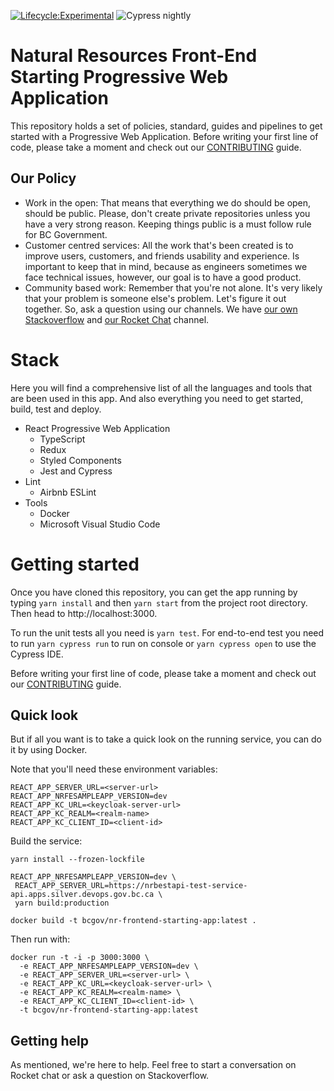 [![Lifecycle:Experimental](https://img.shields.io/badge/Lifecycle-Experimental-339999)](https://github.com/bcgov/nr-spar-webapp)
![Cypress nightly](https://github.com/bcgov/nr-spar-webapp/actions/workflows/cypress-nightly.yml/badge.svg)

# Natural Resources Front-End Starting Progressive Web Application

This repository holds a set of policies, standard, guides and pipelines to get
started with a Progressive Web Application. Before writing your first line of code, please take a
moment and check out our [CONTRIBUTING](CONTRIBUTING.md) guide.

## Our Policy

- Work in the open: That means that everything we do should be open, should be
public. Please, don't create private repositories unless you have a very strong
reason. Keeping things public is a must follow rule for BC Government.
- Customer centred services: All the work that's been created is to improve
users, customers, and friends usability and experience. Is important to keep
that in mind, because as engineers sometimes we face technical issues, however, our goal is to have a good product.
- Community based work: Remember that you're not alone. It's very likely that
your problem is someone else's problem. Let's figure it out together. So, ask
a question using our channels. We have [our own Stackoverflow](https://stackoverflow.developer.gov.bc.ca/)
and [our Rocket Chat](https://chat.developer.gov.bc.ca/) channel.

# Stack

Here you will find a comprehensive list of all the languages and tools that are
been used in this app. And also everything you need to get started, build,
test and deploy.

- React Progressive Web Application
  - TypeScript
  - Redux
  - Styled Components
  - Jest and Cypress
- Lint
  - Airbnb ESLint
- Tools
  - Docker
  - Microsoft Visual Studio Code

# Getting started

Once you have cloned this repository, you can get the app running by typing
`yarn install` and then `yarn start` from the project root directory. Then
head to http://localhost:3000.

To run the unit tests all you need is `yarn test`. For end-to-end test you need to run `yarn cypress run` to run on console or `yarn cypress open` to use the Cypress IDE.

Before writing your first line of code, please take a moment and check out
our [CONTRIBUTING](CONTRIBUTING.md) guide.

## Quick look

But if all you want is to take a quick look on the running service, you can do it by
using Docker.

Note that you'll need these environment variables:
```
REACT_APP_SERVER_URL=<server-url>
REACT_APP_NRFESAMPLEAPP_VERSION=dev
REACT_APP_KC_URL=<keycloak-server-url>
REACT_APP_KC_REALM=<realm-name>
REACT_APP_KC_CLIENT_ID=<client-id>
```

Build the service:
```
yarn install --frozen-lockfile

REACT_APP_NRFESAMPLEAPP_VERSION=dev \
 REACT_APP_SERVER_URL=https://nrbestapi-test-service-api.apps.silver.devops.gov.bc.ca \
 yarn build:production

docker build -t bcgov/nr-frontend-starting-app:latest .
```

Then run with:
```
docker run -t -i -p 3000:3000 \
  -e REACT_APP_NRFESAMPLEAPP_VERSION=dev \
  -e REACT_APP_SERVER_URL=<server-url> \
  -e REACT_APP_KC_URL=<keycloak-server-url> \
  -e REACT_APP_KC_REALM=<realm-name> \
  -e REACT_APP_KC_CLIENT_ID=<client-id> \
  -t bcgov/nr-frontend-starting-app:latest
```

## Getting help

As mentioned, we're here to help. Feel free to start a conversation
on Rocket chat or ask a question on Stackoverflow.